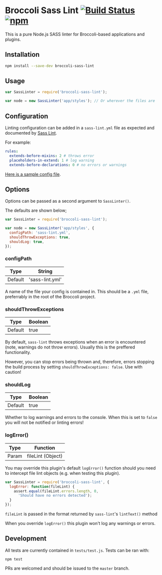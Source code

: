Broccoli Sass Lint [![Build Status](https://travis-ci.org/sir-dunxalot/broccoli-sass-lint.svg?branch=master)](https://travis-ci.org/sir-dunxalot/broccoli-sass-lint) [![npm](https://img.shields.io/npm/v/broccoli-sass-lint.svg)](https://www.npmjs.com/package/broccoli-sass-lint)
======

This is a pure Node.js SASS linter for Broccoli-based applications and plugins.

## Installation

```sh
npm install --save-dev broccoli-sass-lint
```

## Usage

```js
var SassLinter = require('broccoli-sass-lint');

var node = new SassLinter('app/styles'); // Or wherever the files are
```

## Configuration

Linting configuration can be added in a `sass-lint.yml` file as expected and documented by [Sass Lint](https://github.com/sasstools/sass-lint).

For example:

```yml
rules:
  extends-before-mixins: 2 # throws error
  placeholders-in-extend: 1 # log warning
  extends-before-declarations: 0 # no errors or warnings
```

[Here is a sample config file](https://github.com/sasstools/sass-lint/blob/develop/docs/sass-lint.yml).

## Options

Options can be passed as a second argument to `SassLinter()`.

The defaults are shown below;

```js
var SassLinter = require('broccoli-sass-lint');

var node = new SassLinter('app/styles', {
  configPath: 'sass-lint.yml',
  shouldThrowExceptions: true,
  shouldLog: true,
});
```

### configPath

| Type    | String          |
|---------|-----------------|
| Default | 'sass-lint.yml' |

A name of the file your config is contained in. This should be a `.yml` file, preferrably in the root of the Broccoli project.

### shouldThrowExceptions

| Type    | Boolean |
|---------|---------|
| Default | true    |

By default, `sass-lint` throws exceptions when an error is encountered (note, warnings do not throw errors). Usually this is the preffered functionality.

However, you can stop errors being thrown and, therefore, errors stopping the build process by setting `shouldThrowExceptions: false`. Use with caution!

### shouldLog

| Type    | Boolean |
|---------|---------|
| Default | true    |

Whether to log warnings and errors to the console. When this is set to `false` you will not be notified or linting errors!

### logError()

| Type    | Function          |
|---------|-------------------|
| Param   | fileLint (Object) |

You may override this plugin's default `logError()` function should you need to intercept file lint objects (e.g. when testing this plugin).

```js
var SassLinter = require('broccoli-sass-lint', {
  logError: function(fileLint) {
    assert.equal(fileLint.errors.length, 0,
      'Should have no errors detected');
  }
});
```

`fileLint` is passed in the format returned by `sass-lint`'s `lintText()` method

When you override `logError()` this plugin won't log any warnings or errors.

## Development

All tests are currently contained in `tests/test.js`. Tests can be ran with:

```
npm test
```

PRs are welcomed and should be issued to the `master` branch.
